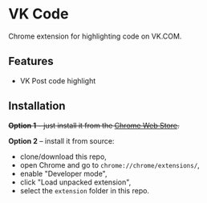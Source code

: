 VK Code
==============

Chrome extension for highlighting code on VK.COM.

Features
--------

* VK Post code highlight

Installation
------------

<strike>**Option 1** – just install it from the [Chrome Web Store](https://chrome.google.com).</strike>

**Option 2** – install it from source:

* clone/download this repo,
* open Chrome and go to `chrome://chrome/extensions/`,
* enable "Developer mode",
* click "Load unpacked extension",
* select the `extension` folder in this repo.
